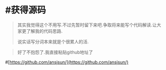#获得源码
==================

> 其实我觉得这个不用写.不过先暂时留下来吧.争取将来能写个代码解读.让大家更了解我的代码思路.
> 
> 说实话写分词本来就是个很累人的活.

> 好了不抱怨了.我直接粘贴github地址了


#[https://github.com/ansjsun/](https://github.com/ansjsun/)




